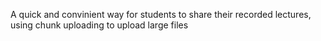 A quick and convinient way for students to share their recorded lectures, using chunk uploading to upload large files
